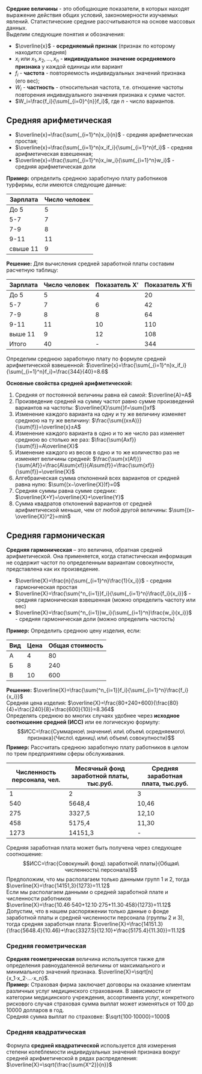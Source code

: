 **Средние величины** - это обобщающие показатели, в которых находят выражение действия общих условий, закономерности изучаемых явлений. Статистические средние рассчитываются на основе массовых данных.  
Выделим следующие понятия и обозначения:
- $\overline{x}$ - **осредняемый признак** (признак по которому находится средняя)
- $x_i$ или $x_1, x_2, ..., x_n$ - **индивидуальное значение осредняемого признака** у каждой единицы или вариант
- $f_i$ - **частота** - повторяемость индивидуальных значений признака (его вес);
- $W_i$ - **частность** - относительная частота, т.е. отношение частоты повторения индивидуального значения признака к сумме частот.
- $W_i=\frac{f_i}{\sum{_{i=0}^{n}}f_i}$, где $n$ - число вариантов.

## Средняя арифметическая
- $\overline{x}=\frac{\sum{_{i=1}^n}x_i}{n}$ - средняя арифметическая простая;
- $\overline{x}=\frac{\sum{_{i=1}^n}x_if_i}{\sum{_{i=1}^n}f_i}$ - средняя арифметическая взвешенная;
- $\overline{x}=\frac{\sum{_{i=1}^n}x_iw_i}{\sum{_{i=1}^n}w_i}$ - средняя арифметическая доли
  
**Пример:** определить среднюю заработную плату работников турфирмы, если имеются следующие данные:

|Зарплата|Число человек|
|---|---|
|До 5|5|
|5-7|7|
|7-9|8|
|9-11|11|
|свыше 11|9|
  
**Решение:** Для вычисления средней заработной платы составим расчетную таблицу:

|Зарплата|Число человек|Показатель X′|Показатель X′fi|
|---|---|---|---|
|До 5|5|4|20|
|5-7|7|6|42|
|7-9|8|8|64|
|9-11|11|10|110|
|выше 11|9|12|108|
|Итого|40|-|344|
  
Определим среднюю заработную плату по формуле средней арифметической взвешенной: $\overline{x}=\frac{\sum{_{i=1}^n}x_if_i}{\sum{_{i=1}^n}f_i}=\frac{344}{40}=8.6$
  
**Основные свойства средней арифметической:**
1. Средняя от постоянной величины равна ей самой: $\overline{A}=A$
2. Произведение средней на сумму частот равно сумме произведений вариантов на частоты: $\overline{X}\sum{}f=\sum{}xf$
3. Изменение каждого варианта на одну и ту же величину изменяет среднюю на ту же величину: $\frac{\sum{(x±A)}}{\sum{f}}=\overline{x}±A$
4. Изменение каждого варианта в одно и то же число раз изменяет среднюю во столько же раз: $\frac{\sum{Axf}}{\sum{f}}=A\overline{X}$
5. Изменение каждого из весов в одно и то же количество раз не изменяет величины средней: $\frac{\sum{x(Af)}}{\sum{Af}}=\frac{A\sum{xf}}{A\sum{f}}=\frac{\sum{xf}}{\sum{f}}=\overline{X}$
6. Алгебраическая сумма отклонений всех вариантов от средней равна нулю: $\sum{(x−\overline{X})f}=0$
7. Средняя суммы равна сумме средних: $\overline{X+Y}=\overline{X}+\overline{Y}$
8. Сумма квадратов отклонений вариантов от средней арифметической меньше, чем от любой другой величины: $\sum{(x−\overline{X})^2}=min$
## Средняя гармоническая
**Средняя гармоническая** – это величина, обратная средней арифметической. Она применяется, когда статистическая информация не содержит частот по определенным вариантам совокупности, представлена как их произведение.
- $\overline{X}=\frac{n}{\sum{_{i=1}^n}\frac{1}{x_i}}$ - средняя гармоническая простая
- $\overline{X}=\frac{\sum{^n_{i=1}}f_i}{\sum{_{i=1}^n}\frac{f_i}{x_i}}$ - средняя гармоническая взвешенная (можно определить частоту или вес)
- $\overline{X}=\frac{\sum{^n_{i=1}}w_i}{\sum{_{i=1}^n}\frac{w_i}{x_i}}$ - средняя гармоническая доли (можно определить частость)
  
**Пример:** Определить среднюю цену изделия, если:

|Вид|Цена|Общая стоимость|
|---|---|---|
|А|4|80|
|Б|8|240|
|В|10|600|
  
**Решение:** $\overline{X}=\frac{\sum{^n_{i=1}}f_i}{\sum{_{i=1}^n}\frac{f_i}{x_i}}$  
Средняя цена изделия: $\overline{X}=\frac{80+240+600}{\frac{80}{4}+\frac{240}{8}+\frac{600}{10}}=8.364$  
Определять среднюю во многих случаях удобнее через **исходное соотношение средней (ИСС)** или ее логическую формулу: $$ИСС=\frac{Суммарное\ значение\ или\ объем\ осредняемого\ признака}{Число\ единиц\ или\ объем\ совокупности}$$
**Пример:** Рассчитать среднюю заработную плату работников в целом по трем предприятиям сферы обслуживания.

|Численность персонала, чел.|Месячный фонд заработной платы, тыс.руб.|Средняя заработная плата, тыс.руб.|
|---|---|---|
|1|2|3|
|540|5648,4|10,46|
|275|3327,5|12,10|
|458|5175,4|11,30|
|1273|14151,3|-|
  
Средняя заработная плата может быть получена через следующее соотношение: $$ИСС=\frac{Совокуный\ фонд\ заработной\ платы}{Общая\ численность\ персонала}$$
Предположим, что мы располагаем только данными групп 1 и 2, тогда $\overline{X}=\frac{14151,3}{1273}=11.12$  
Если мы располагаем данными о средней заработной плате и численности работников $\overline{X}=\frac{10.46⋅540+12.10⋅275+11.30⋅458}{1273}=11.12$  
Допустим, что в нашем распоряжении только данные о фонде заработной платы и средней численности персонала (группы 2 и 3), тогда средняя заработная плата: $\overline{X}=\frac{14151.3}{\frac{5648.4}{10.46}+\frac{3327.5}{12.10}+\frac{5175.4}{11.30}}=11.12$  
### Средняя геометрическая
**Средняя геометрическая** величина используется также для определения равноудаленной величины от максимального и минимального значений признака. $\overline{X}=\sqrt[n]{x_1⋅x_2⋅...⋅x_n}$.  
**Пример:** Страховая фирма заключает договоры на оказание клиентам различных услуг медицинского страхования. В зависимости от категории медицинского учреждения, ассортимента услуг, конкретного рискового случая страховая сумма выплат может изменяться от 100 до 10000 долларов в год.  
Средняя сумма выплат по страховке: $\sqrt{100⋅10000}=1000$
### Средняя квадратическая
Формула **средней квадратической** используется для измерения степени колеблемости индивидуальных значений признака вокруг средней арифметической в рядах распределения: $\overline{X}=\sqrt{\frac{\sum{X^2}}{n}}$
